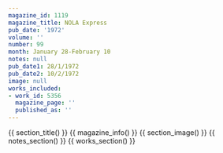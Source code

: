 ```yaml
---
magazine_id: 1119
magazine_title: NOLA Express
pub_date: '1972'
volume: ''
number: 99
month: January 28-February 10
notes: null
pub_date1: 28/1/1972
pub_date2: 10/2/1972
image: null
works_included:
- work_id: 5356
  magazine_page: ''
  published_as: ''
---
```


{{ section_title() }}
{{ magazine_info() }}
{{ section_image() }}
{{ notes_section() }}
{{ works_section() }}
